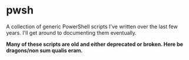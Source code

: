 # pwsh
A collection of generic PowerShell scripts I've written over the last few years. I'll get around to documenting them eventually.

**Many of these scripts are old and either deprecated or broken. Here be dragons/non sum qualis eram.**
